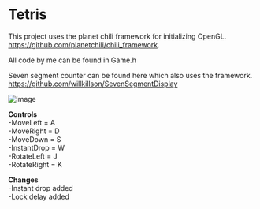 # Tetris
This project uses the planet chili framework for initializing OpenGL. 
https://github.com/planetchili/chili_framework. 

All code by me can be found in Game.h

Seven segment counter can be found here which also uses the framework. 
https://github.com/willkillson/SevenSegmentDisplay



![image](https://user-images.githubusercontent.com/26101774/35467689-fefff9f6-02ce-11e8-9415-70594aa45cca.png)

**Controls**  
-MoveLeft = A  
-MoveRight = D   
-MoveDown = S  
-InstantDrop = W  
-RotateLeft = J  
-RotateRight = K  

**Changes**  
-Instant drop added  
-Lock delay added  
